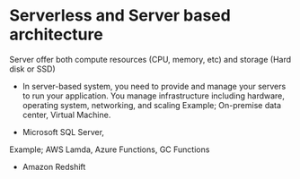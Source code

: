 
# Serverless and Server based architecture 

Server offer both compute resources (CPU, memory, etc) and storage (Hard disk or SSD)

* In server-based system, you need to provide and manage your servers to run your application.
You manage infrastructure including hardware, operating system, networking, and scaling
Example; On-premise data center, Virtual Machine.
- Microsoft SQL Server, 


Example; AWS Lamda, Azure Functions, GC Functions
- Amazon Redshift
